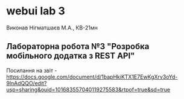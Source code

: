 # webui lab 3
Виконав Нігматшаєв М.А., КВ-21мн

## Лабораторна робота №3 "Розробка мобільного додатка з REST API"
Посилання на звіт - https://docs.google.com/document/d/1bapHkiKTX1E7EwKgXrv3oYd-9lnAdQQO/edit?usp=sharing&ouid=101683557040119275583&rtpof=true&sd=true
